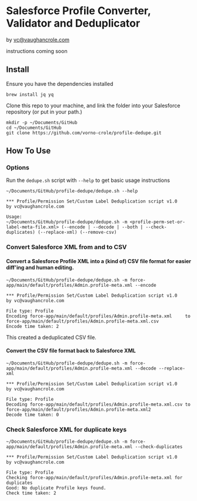 # Salesforce Profile Converter, Validator and Deduplicator
by vc@vaughancrole.com

instructions coming soon

## Install

Ensure you have the dependencies installed
```shell
brew install jq yq
```

Clone this repo to your machine, and link the folder into your Salesforce repository (or put in your path.)
```shell
mkdir -p ~/Documents/GitHub
cd ~/Documents/GitHub
git clone https://github.com/vorno-crole/profile-dedupe.git
```

## How To Use

### Options
Run the `dedupe.sh` script with `--help` to get basic usage instructions

```shell
~/Documents/GitHub/profile-dedupe/dedupe.sh --help

*** Profile/Permission Set/Custom Label Deduplication script v1.0
by vc@vaughancrole.com

Usage:
~/Documents/GitHub/profile-dedupe/dedupe.sh -m <profile-perm-set-or-label-meta-file.xml> (--encode | --decode | --both | --check-duplicates) (--replace-xml) (--remove-csv)
```

### Convert Salesforce XML from and to CSV

#### Convert a Salesforce Profile XML into a (kind of) CSV file format for easier diff'ing and human editing.

```shell
~/Documents/GitHub/profile-dedupe/dedupe.sh -m force-app/main/default/profiles/Admin.profile-meta.xml --encode

*** Profile/Permission Set/Custom Label Deduplication script v1.0
by vc@vaughancrole.com

File type: Profile
Encoding force-app/main/default/profiles/Admin.profile-meta.xml     to force-app/main/default/profiles/Admin.profile-meta.xml.csv
Encode time taken: 2
```

This created a deduplicated CSV file.

#### Convert the CSV file format back to Salesforce XML

```shell
~/Documents/GitHub/profile-dedupe/dedupe.sh -m force-app/main/default/profiles/Admin.profile-meta.xml --decode --replace-xml

*** Profile/Permission Set/Custom Label Deduplication script v1.0
by vc@vaughancrole.com

File type: Profile
Decoding force-app/main/default/profiles/Admin.profile-meta.xml.csv to force-app/main/default/profiles/Admin.profile-meta.xml2
Decode time taken: 0
```

### Check Salesforce XML for duplicate keys


```shell
~/Documents/GitHub/profile-dedupe/dedupe.sh -m force-app/main/default/profiles/Admin.profile-meta.xml --check-duplicates

*** Profile/Permission Set/Custom Label Deduplication script v1.0
by vc@vaughancrole.com

File type: Profile
Checking force-app/main/default/profiles/Admin.profile-meta.xml for duplicates
Good: No duplicate Profile keys found.
Check time taken: 2
```

